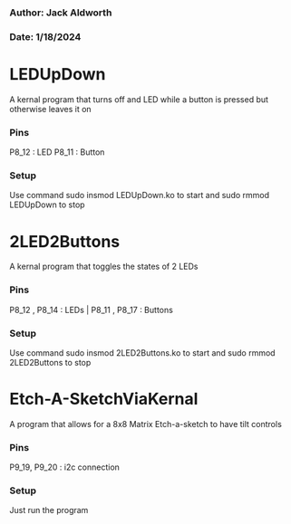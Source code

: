 ### Author: Jack Aldworth
### Date: 1/18/2024
# LEDUpDown
A kernal program that turns off and LED while a button is pressed but otherwise leaves it on
### Pins
P8_12 : LED    P8_11 : Button
### Setup
Use command sudo insmod LEDUpDown.ko to start and sudo rmmod LEDUpDown to stop
# 2LED2Buttons
A kernal program that toggles the states of 2 LEDs
### Pins
P8_12 , P8_14 : LEDs | P8_11 , P8_17 : Buttons
### Setup
Use command sudo insmod 2LED2Buttons.ko to start and sudo rmmod 2LED2Buttons to stop
# Etch-A-SketchViaKernal
A program that allows for a 8x8 Matrix Etch-a-sketch to have tilt controls
### Pins
P9_19, P9_20 : i2c connection
### Setup
Just run the program
